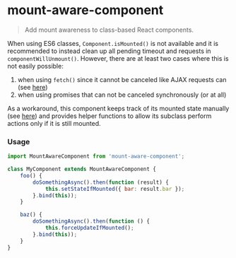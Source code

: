# mount-aware-component

> Add mount awareness to class-based React components.

When using ES6 classes, `Component.isMounted()` is not available and it is recommended to instead clean up all
pending timeout and requests in `componentWillUnmount()`. However, there are at least two cases where this is not easily
possible:

  1) when using `fetch()` since it cannot be canceled like AJAX requests can (see [here](https://github.com/whatwg/fetch/issues/27))
  2) when using promises that can not be canceled synchronously (or at all)

As a workaround, this component keeps track of its mounted state manually (see [here](https://github.com/facebook/react/issues/3417)) and provides helper functions to allow its subclass perform actions only if it is still mounted.

### Usage

```js
import MountAwareComponent from 'mount-aware-component';

class MyComponent extends MountAwareComponent {
    foo() {
        doSomethingAsync().then(function (result) {
            this.setStateIfMounted({ bar: result.bar });
        }.bind(this));
    }

    baz() {
        doSomethingAsync().then(function () {
            this.forceUpdateIfMounted();
        }.bind(this));
    }
}
```
